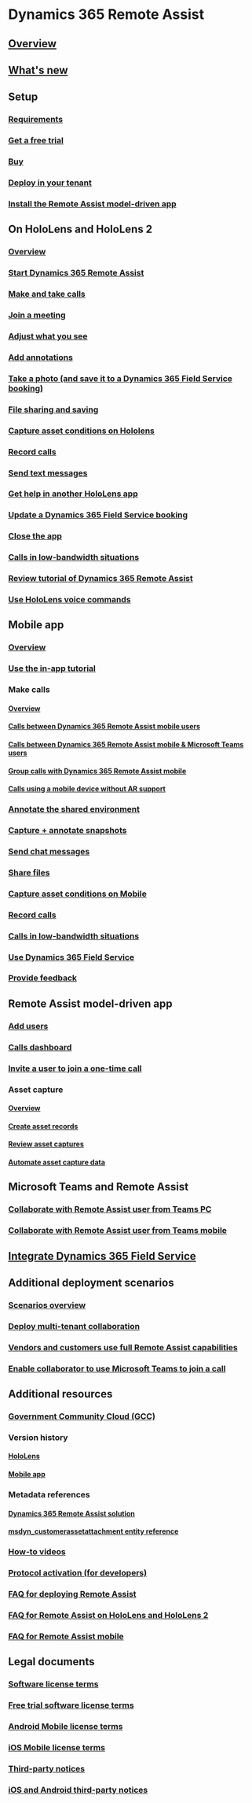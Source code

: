 # Dynamics 365 Remote Assist
## [Overview](ra-overview.md)
## [What's new](whats-new.md)

## Setup
### [Requirements](requirements.md)
### [Get a free trial](try-remote-assist.md)
### [Buy](buy-remote-assist.md)
### [Deploy in your tenant](deploy-remote-assist.md)
### [Install the Remote Assist model-driven app](ra-webapp-install.md)

## On HoloLens and HoloLens 2
### [Overview](overview-hololens.md)
### [Start Dynamics 365 Remote Assist](launch-hololens.md)
### [Make and take calls](making-taking-calls-hololens.md)
### [Join a meeting](join-meeting-hololens.md)
### [Adjust what you see](adjust-what-you-see-hololens.md)
### [Add annotations](add-annotations-hololens.md)
### [Take a photo (and save it to a Dynamics 365 Field Service booking)](take-snapshot-save-booking-hololens.md)
### [File sharing and saving](display-save-files.md)
### [Capture asset conditions on Hololens](asset-capture-photos.md)
### [Record calls](record-calls-hololens.md)
### [Send text messages](send-texts-hololens.md)
### [Get help in another HoloLens app](get-help-holoLens-app-hololens.md)
### [Update a Dynamics 365 Field Service booking](update-field-service-booking-hololens.md)
### [Close the app](close-app-hololens.md)
### [Calls in low-bandwidth situations](hololens-low-bandwidth.md)
### [Review tutorial of Dynamics 365 Remote Assist](review-tutorial-hololens.md)
### [Use HoloLens voice commands](voice-commands-hololens.md)

## Mobile app
### [Overview](mobile-app/remote-assist-mobile-overview.md)
### [Use the in-app tutorial](mobile-app/mobile-tutorial.md)
### Make calls
#### [Overview](mobile-app/making-calls-on-remote-assist-mobile.md)
#### [Calls between Dynamics 365 Remote Assist mobile users](mobile-app/remote-assist-mobile-to-remote-assist-mobile-calls.md)
#### [Calls between Dynamics 365 Remote Assist mobile & Microsoft Teams users](mobile-app/remote-assist-mobile-to-teams-calls.md)
#### [Group calls with Dynamics 365 Remote Assist mobile](mobile-app/group-calling.md)
#### [Calls using a mobile device without AR support](mobile-app/calls-using-devices-without-AR.md)
### [Annotate the shared environment](mobile-app/annotate-shared-environment.md)
### [Capture + annotate snapshots](mobile-app/annotate-snapshot.md)
### [Send chat messages](mobile-app/send-chat-messages.md)
### [Share files](mobile-app/file-sharing.md)
### [Capture asset conditions on Mobile](mobile-app/asset-capture-mobile.md)
### [Record calls](mobile-app/call-recording.md)
### [Calls in low-bandwidth situations](mobile-app/poor-network-connectivity.md)
### [Use Dynamics 365 Field Service](mobile-app/fs-integration.md)
### [Provide feedback](mobile-app/provide-feedback.md)

## Remote Assist model-driven app
### [Add users](asset-capture-add-users.md)
### [Calls dashboard](calls-dashboard.md)
### [Invite a user to join a one-time call](one-time-call.md)
### Asset capture
#### [Overview](asset-capture-overview.md)
#### [Create asset records](asset-capture-create-asset.md)
#### [Review asset captures](asset-capture-review.md)
#### [Automate asset capture data](integrate-power-automate.md)

## Microsoft Teams and Remote Assist
### [Collaborate with Remote Assist user from Teams PC](teams-pc-all.md)
### [Collaborate with Remote Assist user from Teams mobile](teams-mobile-all.md)

## [Integrate Dynamics 365 Field Service](troubleshoot-field-service.md)

## Additional deployment scenarios
### [Scenarios overview](common-deployment-scenarios.md)
### [Deploy multi-tenant collaboration](multi-tenant-deployment.md)
### [Vendors and customers use full Remote Assist capabilities](vendor-use-RA.md)
### [Enable collaborator to use Microsoft Teams to join a call](set-up-teams.md)

## Additional resources
### [Government Community Cloud (GCC)](remote-assist-government-community-cloud.md)
### Version history
#### [HoloLens](version-history-remote-assist-hololens.md)
#### [Mobile app](version-history-remote-assist-mobile.md)

### Metadata references
#### [Dynamics 365 Remote Assist solution](remote-assist-solution.md)
#### [msdyn_customerassetattachment entity reference](msdyn_customerassetattachment.md)

### [How-to videos](videos.md)
### [Protocol activation (for developers)](protocol-activation.md)
### [FAQ for deploying Remote Assist](faq-deploy.md)
### [FAQ for Remote Assist on HoloLens and HoloLens 2](faq-hololens.md)
### [FAQ for Remote Assist mobile](./mobile-app/faq-mobile.md)

## Legal documents
### [Software license terms](../legal/remote-assist-license-terms.md)
### [Free trial software license terms](../legal/remote-assist-license-terms-free-trial.md)
### [Android Mobile license terms](../legal/remote-assist-mobile-android.md)
### [iOS Mobile license terms](../legal/remote-assist-mobile-iOS.md)
### [Third-party notices](../legal/remote-assist-third-party-notice.md)
### [iOS and Android third-party notices](../legal/ios-android-third-party.md)
